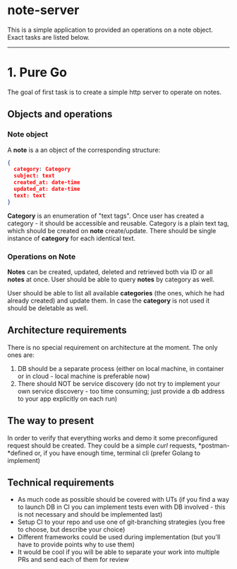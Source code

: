 # note-server

This is a simple application to provided an operations on a note object. Exact tasks are listed below.

---

# 1. Pure Go

The goal of first task is to create a simple http server to operate on notes.

## Objects and operations

### Note object

A **note** is a an object of the corresponding structure:

```json
{
  category: Category
  subject: text
  created_at: date-time
  updated_at: date-time
  text: text
}
```

**Category** is an enumeration of "text tags". Once user has created a category - it should be accessible and reusable. Category is a plain text tag, which should be created on **note** create/update. There should be single instance of **category** for each identical text.

### Operations on Note

**Notes** can be created, updated, deleted and retrieved both via ID or all **notes** at once. User should be able to query **notes** by category as well.

User should be able to list all available **categories** (the ones,  which he had already created) and update them. In case the **category** is not used it should be deletable as well.

## Architecture requirements

There is no special requirement on architecture at the moment. The only ones are:

1. DB should be a separate process (either on local machine, in container or in cloud - local machine is preferable now)
2. There should NOT be service discovery (do not try to implement your own service discovery - too time consuming; just provide a db address to your app explicitly on each run)

## The way to present

In order to verify that everything works and demo it some preconfigured request should be created. They could be a simple *curl* requests, *postman-*defined or, if you have enough time, terminal cli (prefer Golang to implement)

## Technical requirements

- As much code as possible should be covered with UTs (if you find a way to launch DB in CI you can implement tests even with DB involved - this is not necessary and should be implemented last)
- Setup CI to your repo and use one of git-branching strategies (you free to choose, but describe your choice)
- Different frameworks could be used during implementation (but you'll have to provide points why to use them)
- It would be cool if you will be able to separate your work into multiple PRs and send each of them for review
